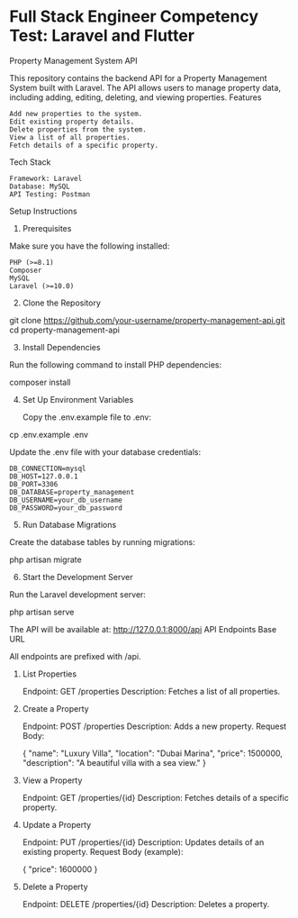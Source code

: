 # Full Stack Engineer Competency Test: Laravel and Flutter
 
Property Management System API

This repository contains the backend API for a Property Management System built with Laravel. The API allows users to manage property data, including adding, editing, deleting, and viewing properties.
Features

    Add new properties to the system.
    Edit existing property details.
    Delete properties from the system.
    View a list of all properties.
    Fetch details of a specific property.

Tech Stack

    Framework: Laravel
    Database: MySQL
    API Testing: Postman

Setup Instructions
1. Prerequisites

Make sure you have the following installed:

    PHP (>=8.1)
    Composer
    MySQL
    Laravel (>=10.0)

2. Clone the Repository

git clone https://github.com/your-username/property-management-api.git
cd property-management-api

3. Install Dependencies

Run the following command to install PHP dependencies:

composer install

4. Set Up Environment Variables

    Copy the .env.example file to .env:

cp .env.example .env

Update the .env file with your database credentials:

    DB_CONNECTION=mysql
    DB_HOST=127.0.0.1
    DB_PORT=3306
    DB_DATABASE=property_management
    DB_USERNAME=your_db_username
    DB_PASSWORD=your_db_password

5. Run Database Migrations

Create the database tables by running migrations:

php artisan migrate

6. Start the Development Server

Run the Laravel development server:

php artisan serve

The API will be available at: http://127.0.0.1:8000/api
API Endpoints
Base URL

All endpoints are prefixed with /api.
1. List Properties

    Endpoint: GET /properties
    Description: Fetches a list of all properties.

2. Create a Property

    Endpoint: POST /properties
    Description: Adds a new property.
    Request Body:

    {
      "name": "Luxury Villa",
      "location": "Dubai Marina",
      "price": 1500000,
      "description": "A beautiful villa with a sea view."
    }

3. View a Property

    Endpoint: GET /properties/{id}
    Description: Fetches details of a specific property.

4. Update a Property

    Endpoint: PUT /properties/{id}
    Description: Updates details of an existing property.
    Request Body (example):

    {
      "price": 1600000
    }

5. Delete a Property

    Endpoint: DELETE /properties/{id}
    Description: Deletes a property.